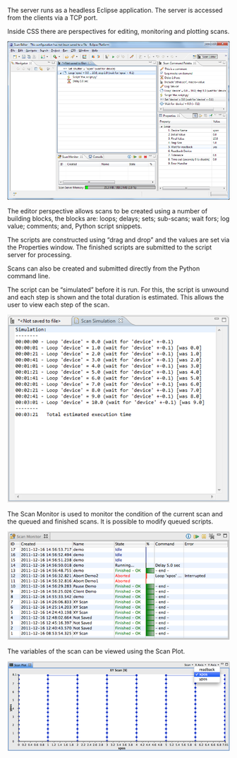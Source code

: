 The server runs as a headless Eclipse application. The server is accessed from the clients via a TCP port.

Inside CSS there are perspectives for editing, monitoring and plotting scans.

![Client 1](GUI_development/images/css/client1.png)

The editor perspective allows scans to be created using a number of building blocks, the blocks are: loops; delays; sets; sub-scans; wait fors; log value; comments; and, Python script snippets.

The scripts are constructed using “drag and drop” and the values are set via the Properties window.
The finished scripts are submitted to the script server for processing.

Scans can also be created and submitted directly from the Python command line.

The script can be “simulated” before it is run. For this, the script is unwound and each step is shown and the total duration is estimated. This allows the user to view each step of the scan.

![Client 2](GUI_development/images/css/client2.png)

The Scan Monitor is used to monitor the condition of the current scan and the queued and finished scans. It is possible to modify queued scripts.

![Client 3](GUI_development/images/css/client3.png)

The variables of the scan can be viewed using the Scan Plot.

![Client 4](GUI_development/images/css/client4.png)